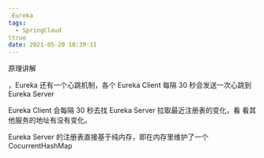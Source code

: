 ```yaml
---
 Eureka
tags:
  - SpringCloud
ttrue
date: 2021-05-20 10:39:11
---
```


原理讲解

<!-- more -->

，Eureka 还有⼀个⼼跳机制，各个 Eureka Client 每隔 30 秒会发送⼀次⼼跳到 Eureka Server

Eureka Client 会每隔 30 秒去找 Eureka Server 拉取最近注册表的变化，看 看其他服务的地址有没有变化。

Eureka Server 的注册表直接基于纯内存，即在内存⾥维护了⼀个CocurrentHashMap